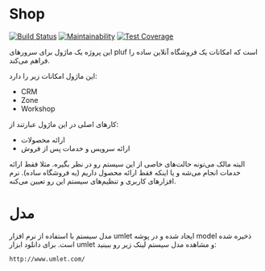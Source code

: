 # Shop

[![Build Status](https://travis-ci.org/pluf/shop.svg?branch=master)](https://travis-ci.org/pluf/shop)
[![Maintainability](https://api.codeclimate.com/v1/badges/8ea001e01c76e99541f8/maintainability)](https://codeclimate.com/github/pluf/shop/maintainability)
[![Test Coverage](https://api.codeclimate.com/v1/badges/8ea001e01c76e99541f8/test_coverage)](https://codeclimate.com/github/pluf/shop/test_coverage)


این پروژه یک ماژول برای سرورهای pluf است که امکانات یک فروشگاه آنلاین ساده را فراهم می‌کند.

این ماژول امکانات زیر را دارد:

- CRM
- Zone
- Workshop

کارهای اصلی در این ماژول عبارتند از:

- ارائه محصولات
- ارائه سرویس و خدمات پس از فروش

البته مالک می‌تونه حالت‌های خاصی از این سیستم رو در نظر بگیره. مثلا فقط ارائه خدمات انجام می‌شه و یا اینکه فقط ارائه محصول داریم (یه فروشگاه ساده). نرم افزارهای کاربری و تنظیم‌های سیستم این رو تعیین می‌کنه.

# مدل

مدل سیستم با استفاده از نرم افزار umlet ایجاد شده و در پوشه model ذخیره شده است. برای دانلود ابزار umlet و مشاهده مدل سیستم لینک زیر رو ببینید:

	http://www.umlet.com/


